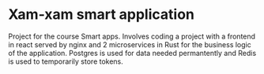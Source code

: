 # Xam-xam smart application

Project for the course Smart apps. Involves coding a project with a frontend in react served by nginx and 2 microservices in Rust for the business logic of the application. Postgres is used for data needed permantently and Redis is used to temporarily store tokens.